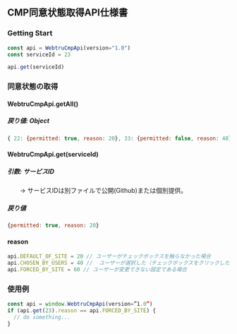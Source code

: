 ## CMP同意状態取得API仕様書

### Getting Start
```javascript
const api = WebtruCmpApi(version="1.0")  
const serviceId = 23

api.get(serviceId)
```

### 同意状態の取得
#### WebtruCmpApi.getAll()
##### 戻り値: Object
```javascript
{ 22: {permitted: true, reason: 20}, 33: {permitted: false, reason: 40}}
```

#### WebtruCmpApi.get(serviceId)
##### 引数: サービスID
　　→ サービスIDは別ファイルで公開(Github)または個別提供。  

##### 戻り値
```javascript
{permitted: true, reason: 20}
```

#### reason
```javascript
api.DEFAULT_OF_SITE = 20 // ユーザーがチェックボックスを触らなかった場合
api.CHOSEN_BY_USERS = 40 //  ユーザーが選択した（チェックボックスをクリックした）場合
api.FORCED_BY_SITE = 60 // ユーザーが変更できない設定である場合
```

### 使用例
```javascript
const api = window.WebtruCmpApi(version=”1.0”)
if (api.get(23).reason == api.FORCED_BY_SITE) {
  // do something...
}
```
